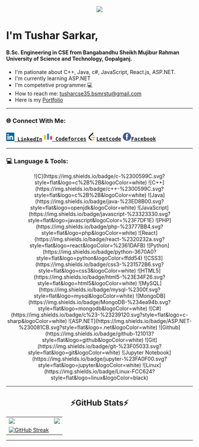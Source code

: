 <h1 align="center">
  <a href="https://git.io/typing-svg">
    <img src="https://readme-typing-svg.herokuapp.com/?lines=Hello,+There!+👋;This+is+Tushar+Sarkar....;Nice+to+meet+you!&center=true&size=25">
  </a>
</h1>

# I'm Tushar Sarkar, 
#### B.Sc. Engineering in CSE from Bangabandhu Sheikh Mujibur Rahman University of Science and Technology, Gopalganj.
- I'm pationate about C++, Java, c#, JavaScript, React.js, ASP.NET.
- I'm currently learning ASP.NET
- I'm competetive programmer.💻
- How to reach me: <a href="mailto: tusharcse35.bsmrstu@gmail.com">tusharcse35.bsmrstu@gmail.com</a>
- Here is my <a href="https://tushar35portfolio2.netlify.app/">Portfolio</a>
<hr>

<h3>🌐 Connect With Me:</h3>
<h3 style="display:flex">
  <code><a href="https://www.linkedin.com/in/md-imran-hosen19/" title="LinkedIn Profile"><img width="22" src="images/linkedin.svg"> LinkedIn</a></code>
  <code style="margin-left:5px"><a href="https://codeforces.com/profile/md_imran_hosen19" title="Codeforces Profile"><img width="22" src="images/code-forces.png"> Codeforces</a></code>
  <code style="margin-left:5px"><a href="https://leetcode.com/md_imran_hosen19/" title="Leetcode Profile"><img width="22" src="images/leetcode.png">Leetcode</a></code>
  <code style="margin-left:5px"><a href="https://m.me/ImranHosen.Bsmrstu" title="Facebook Profile"><img width="22" src="images/facebook.png">Facebook</a></code>
</h3>

<hr>
<h3>💻 Language & Tools:</h3>
<p align="center">
  ![C](https://img.shields.io/badge/c-%2300599C.svg?style=flat&logo=c%2B%2B&logoColor=white)
  ![C++](https://img.shields.io/badge/c++-%2300599C.svg?style=flat&logo=c%2B%2B&logoColor=white)
  ![Java](https://img.shields.io/badge/java-%23ED8B00.svg?style=flat&logo=openjdk&logoColor=white)
  ![JavaScript](https://img.shields.io/badge/javascript-%23323330.svg?style=flat&logo=javascript&logoColor=%23F7DF1E)
  ![PHP](https://img.shields.io/badge/php-%23777BB4.svg?style=flat&logo=php&logoColor=white)
  ![React](https://img.shields.io/badge/react-%2320232a.svg?style=flat&logo=react&logoColor=%2361DAFB)
  ![Python](https://img.shields.io/badge/python-3670A0?style=flat&logo=python&logoColor=ffdd54)
  ![CSS3](https://img.shields.io/badge/css3-%231572B6.svg?style=flat&logo=css3&logoColor=white)
  ![HTML5](https://img.shields.io/badge/html5-%23E34F26.svg?style=flat&logo=html5&logoColor=white)
  ![MySQL](https://img.shields.io/badge/mysql-%2300f.svg?style=flat&logo=mysql&logoColor=white)
  ![MongoDB](https://img.shields.io/badge/MongoDB-%234ea94b.svg?style=flat&logo=mongodb&logoColor=white)
  ![C#](https://img.shields.io/badge/c%23-%23239120.svg?style=flat&logo=c-sharp&logoColor=white)
  ![ASP.NET](https://img.shields.io/badge/ASP.NET-%230081CB.svg?style=flat&logo=.net&logoColor=white)
  ![Github](https://img.shields.io/badge/github-121013?style=flat&logo=github&logoColor=white)
  ![Git](https://img.shields.io/badge/git-%23F05033.svg?style=flat&logo=git&logoColor=white)
  ![Jupyter Notebook](https://img.shields.io/badge/jupyter-%23FA0F00.svg?style=flat&logo=jupyter&logoColor=white)
  ![Linux](https://img.shields.io/badge/Linux-FCC624?style=flat&logo=linux&logoColor=black)
</p>

<hr>

<h2 align="center">⚡GitHub Stats⚡</h2>
  <table>
    <tr>
      <td valign="top"><img src="https://github-readme-stats.vercel.app/api/top-langs/?username=TusharCSE35&layout=compact&show_icons=true&title_color=ffffff&icon_color=34abeb&text_color=daf7dc&bg_color=151515"/></td>
      <td valign="top"><img src="https://github-readme-stats.vercel.app/api?username=TusharCSE35&show_icons=true&title_color=ffffff&icon_color=34abeb&text_color=daf7dc&bg_color=151515"/></td>
      <tr>
      <td valign="top"><a href="https://git.io/streak-stats"><img src="https://github-readme-streak-stats.herokuapp.com?user=TusharCSE35&theme=dark&mode=weekly" alt="GitHub Streak" /></a></td>
    </tr>
    </tr>
  </table>
</h2>
<hr>
